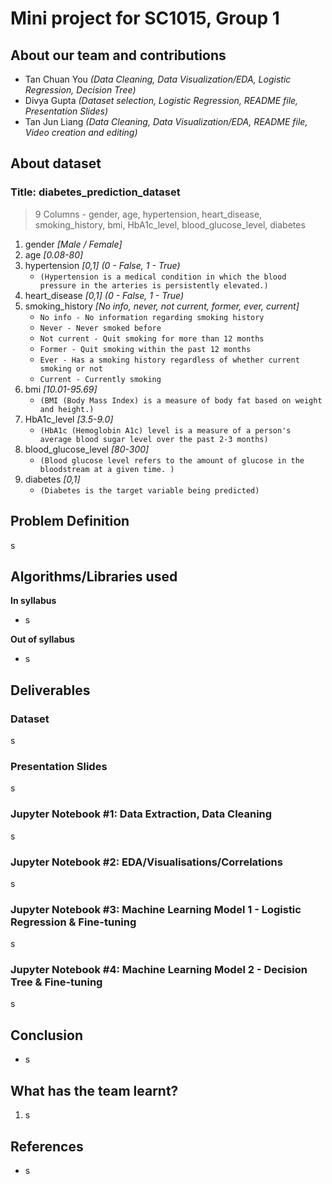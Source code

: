 # **Mini project for SC1015, Group 1**

## About our team and contributions
- Tan Chuan You *(Data Cleaning, Data Visualization/EDA, Logistic Regression, Decision Tree)*
- Divya Gupta *(Dataset selection, Logistic Regression, README file, Presentation Slides)*
- Tan Jun Liang *(Data Cleaning, Data Visualization/EDA, README file, Video creation and editing)*


## About dataset
### Title: diabetes_prediction_dataset
> 9 Columns - gender, age, hypertension, heart_disease, smoking_history, bmi, HbA1c_level, blood_glucose_level, diabetes

1) gender *[Male / Female]*
2) age *[0.08-80]* 
3) hypertension *[0,1] (0 - False, 1 - True)*
    - `(Hypertension is a medical condition in which the blood pressure in the arteries is persistently elevated.)`
4) heart_disease *[0,1] (0 - False, 1 - True)*
5) smoking_history *[No info, never, not current, former, ever, current]* 
    - `No info - No information regarding smoking history`
    - `Never - Never smoked before`
    - `Not current - Quit smoking for more than 12 months`
    - `Former - Quit smoking within the past 12 months`
    - `Ever - Has a smoking history regardless of whether current smoking or not`
    - `Current - Currently smoking`
6) bmi *[10.01-95.69]* 
    - `(BMI (Body Mass Index) is a measure of body fat based on weight and height.)`
7) HbA1c_level *[3.5-9.0]* 
    - `(HbA1c (Hemoglobin A1c) level is a measure of a person's average blood sugar level over the past 2-3 months)`
8) blood_glucose_level *[80-300]* 
    - `(Blood glucose level refers to the amount of glucose in the bloodstream at a given time. )`
9) diabetes *[0,1]* 
    - `(Diabetes is the target variable being predicted)`

## Problem Definition
s


## Algorithms/Libraries used
**In syllabus**
- s

**Out of syllabus**
- s

## Deliverables

### Dataset
s
### Presentation Slides
s
### Jupyter Notebook #1: Data Extraction, Data Cleaning
s
### Jupyter Notebook #2: EDA/Visualisations/Correlations
s
### Jupyter Notebook #3: Machine Learning Model 1 - Logistic Regression & Fine-tuning
s
### Jupyter Notebook #4: Machine Learning Model 2 - Decision Tree & Fine-tuning
s

## Conclusion
- s

## What has the team learnt?
1) s

## References
- s

